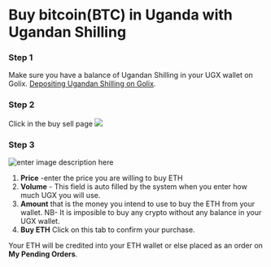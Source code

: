 # Buy bitcoin(BTC) in Uganda with Ugandan Shilling

### Step 1 
Make sure you have a balance of Ugandan  Shilling  in your UGX wallet on Golix.
[Depositing Ugandan Shilling on Golix](/moving_funds/fiat/depositing_ugandan_shilling_ugx.md). 

### Step 2
Click in the buy sell page
![
](https://lh3.googleusercontent.com/04MUq_1Xi1ym-IHKOOy1c7ZrwmY1KGCxZT16OA_p9w80oVqCn0WdSCJZdx98zwVPFwwfDHEhj3QJ)

### Step 3
![enter image description here](https://lh3.googleusercontent.com/YJIwG6CHQFs75CpG7cz8II3RhK7Mv8n21B3YOOSG2avUCjk3GBz_Qpn136pMlRI5JvGnM2a-MDvf)
 1. **Price** -enter the price you are  willing to buy ETH
 2. **Volume** - This field is auto filled by the system when you enter how much UGX you will use. 
 3. **Amount** that is the money you intend to use to buy the  ETH from your wallet.
 NB- It is imposible to buy any crypto without any balance in your UGX wallet.
 4. **Buy ETH** Click on this tab to confirm your purchase.

Your ETH will be credited into your ETH wallet  or else placed as an order on **My Pending Orders**.
